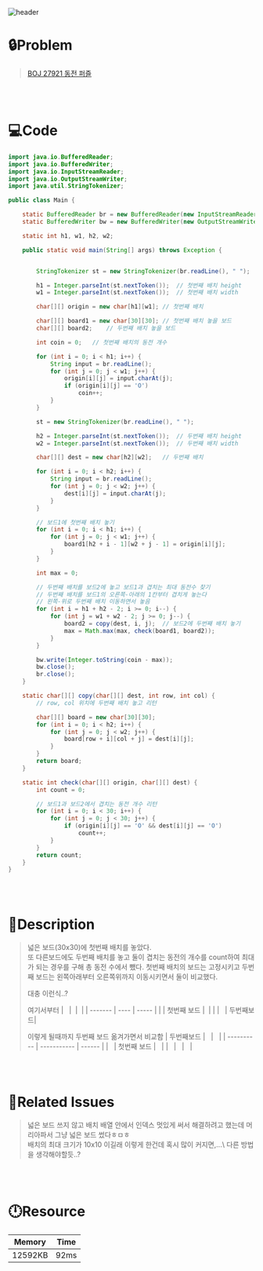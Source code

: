 ![header](https://capsule-render.vercel.app/api?type=waving&height=200&color=0:FF658D,100:FFCB32&text=BOJ%2027921&fontColor=FFFFFF&fontAlign=80&fontAlignY=35&fontSize=50)

# **🔒Problem**

> [BOJ 27921 동전 퍼즐](https://www.acmicpc.net/problem/27921)

<br>
<br>

# **💻Code**

```java
import java.io.BufferedReader;
import java.io.BufferedWriter;
import java.io.InputStreamReader;
import java.io.OutputStreamWriter;
import java.util.StringTokenizer;

public class Main {

    static BufferedReader br = new BufferedReader(new InputStreamReader(System.in));
    static BufferedWriter bw = new BufferedWriter(new OutputStreamWriter(System.out));

    static int h1, w1, h2, w2;

    public static void main(String[] args) throws Exception {


        StringTokenizer st = new StringTokenizer(br.readLine(), " ");

        h1 = Integer.parseInt(st.nextToken());  // 첫번째 배치 height
        w1 = Integer.parseInt(st.nextToken());  // 첫번째 배치 width

        char[][] origin = new char[h1][w1]; // 첫번째 배치

        char[][] board1 = new char[30][30]; // 첫번째 배치 놓을 보드
        char[][] board2;    // 두번째 배치 놓을 보드

        int coin = 0;   // 첫번째 배치의 동전 개수

        for (int i = 0; i < h1; i++) {
            String input = br.readLine();
            for (int j = 0; j < w1; j++) {
                origin[i][j] = input.charAt(j);
                if (origin[i][j] == 'O')
                    coin++;
            }
        }

        st = new StringTokenizer(br.readLine(), " ");

        h2 = Integer.parseInt(st.nextToken());  // 두번째 배치 height
        w2 = Integer.parseInt(st.nextToken());  // 두번째 배치 width

        char[][] dest = new char[h2][w2];   // 두번째 배치

        for (int i = 0; i < h2; i++) {
            String input = br.readLine();
            for (int j = 0; j < w2; j++) {
                dest[i][j] = input.charAt(j);
            }
        }

        // 보드1에 첫번째 배치 놓기
        for (int i = 0; i < h1; i++) {
            for (int j = 0; j < w1; j++) {
                board1[h2 + i - 1][w2 + j - 1] = origin[i][j];
            }
        }

        int max = 0;

        // 두번째 배치를 보드2에 놓고 보드1과 겹치는 최대 동전수 찾기
        // 두번째 배치를 보드1의 오른쪽-아래의 1칸부터 겹치게 놓는다
        // 왼쪽-위로 두번째 배치 이동하면서 놓음
        for (int i = h1 + h2 - 2; i >= 0; i--) {
            for (int j = w1 + w2 - 2; j >= 0; j--) {
                board2 = copy(dest, i, j);  // 보드2에 두번째 배치 놓기
                max = Math.max(max, check(board1, board2));
            }
        }

        bw.write(Integer.toString(coin - max));
        bw.close();
        br.close();
    }

    static char[][] copy(char[][] dest, int row, int col) {
        // row, col 위치에 두번째 배치 놓고 리턴

        char[][] board = new char[30][30];
        for (int i = 0; i < h2; i++) {
            for (int j = 0; j < w2; j++) {
                board[row + i][col + j] = dest[i][j];
            }
        }
        return board;
    }

    static int check(char[][] origin, char[][] dest) {
        int count = 0;

        // 보드1과 보드2에서 겹치는 동전 개수 리턴
        for (int i = 0; i < 30; i++) {
            for (int j = 0; j < 30; j++) {
                if (origin[i][j] == 'O' && dest[i][j] == 'O')
                    count++;
            }
        }
        return count;
    }
}
```

<br>
<br>

# **🔑Description**

> 넓은 보드(30x30)에 첫번째 배치를 놓았다.\
> 또 다른보드에도 두번째 배치를 놓고 둘이 겹치는 동전의 개수를 count하여 최대가 되는 경우를 구해 총 동전 수에서 뺐다.
> 첫번째 배치의 보드는 고정시키고 두번째 보드는 왼쪽아래부터 오른쪽위까지 이동시키면서 둘이 비교했다.
>
> 대충 이런식..?
>
> 여기서부터
> | &nbsp; |&nbsp; | &nbsp;|
> | ------- | ---- | ----- |
> |&nbsp;| 첫번째 보드 | &nbsp;|
> |&nbsp;| &nbsp; | 두번째보드|
>
> 이렇게 될때까지 두번째 보드 옮겨가면서 비교함
> | 두번째보드 | &nbsp; | &nbsp; |
> | ---------- | ----------- | ------ |
> | &nbsp; | 첫번째 보드 | &nbsp; |
> | &nbsp; | &nbsp; | &nbsp; |

<br>
<br>

# **📑Related Issues**

> 넓은 보드 쓰지 않고 배치 배열 안에서 인덱스 멋있게 써서 해결하려고 했는데 머리아파서 그냥 넓은 보드 썼다ㅎㅁㅎ\
> 배치의 최대 크기가 10x10 이길래 이렇게 한건데 혹시 많이 커지면,...\ 다른 방법을 생각해야할듯..?

<br>
<br>

# **🕛Resource**

| Memory  | Time |
| ------- | ---- |
| 12592KB | 92ms |
